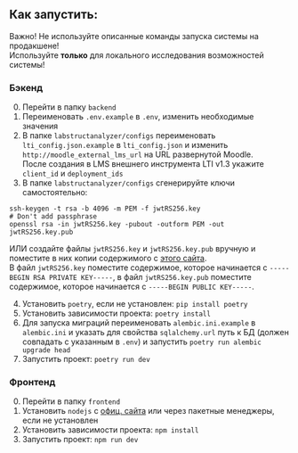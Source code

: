## Как запустить:

Важно! Не используйте описанные команды запуска системы на продакшене! <br>
Используйте **только** для локального исследования возможностей системы!

### Бэкенд

0. Перейти в папку `backend`
1. Переименовать `.env.example` в `.env`, изменить необходимые значения
2. В папке `labstructanalyzer/configs` переименовать `lti_config.json.example` в `lti_config.json` и изменить `http://moodle_external_lms_url` на URL развернутой Moodle. <br>
После создания в LMS внешнего инструмента LTI v1.3 укажите `client_id` и `deployment_ids`
3. В папке `labstructanalyzer/configs` сгенерируйте ключи самостоятельно:

```
ssh-keygen -t rsa -b 4096 -m PEM -f jwtRS256.key
# Don't add passphrase
openssl rsa -in jwtRS256.key -pubout -outform PEM -out jwtRS256.key.pub
```

ИЛИ создайте файлы `jwtRS256.key` и `jwtRS256.key.pub` вручную и
поместите в них копии содержимого с [этого сайта](https://lti-ri.imsglobal.org/keygen/index). <br>
В файл `jwtRS256.key` поместите содержимое, которое начинается с `-----BEGIN RSA PRIVATE KEY-----`,
в файл `jwtRS256.key.pub` поместите содержимое, которое начинается с `-----BEGIN PUBLIC KEY-----`.

4. Установить `poetry`, если не установлен: `pip install poetry`
5. Установить зависимости проекта: `poetry install`
4. Для запуска миграций переименовать `alembic.ini.example` в `alembic.ini` и указать для свойства `sqlalchemy.url` путь к БД (должен совпадать с указанным в `.env`) и запустить `poetry run alembic upgrade head`
6. Запустить проект: `poetry run dev`

### Фронтенд

0. Перейти в папку `frontend`
1. Установить `nodejs` с [офиц. сайта](https://docs.npmjs.com/downloading-and-installing-node-js-and-npm) или через пакетные менеджеры, если не установлен
2. Установить зависимости проекта: `npm install`
3. Запустить проект: `npm run dev`
